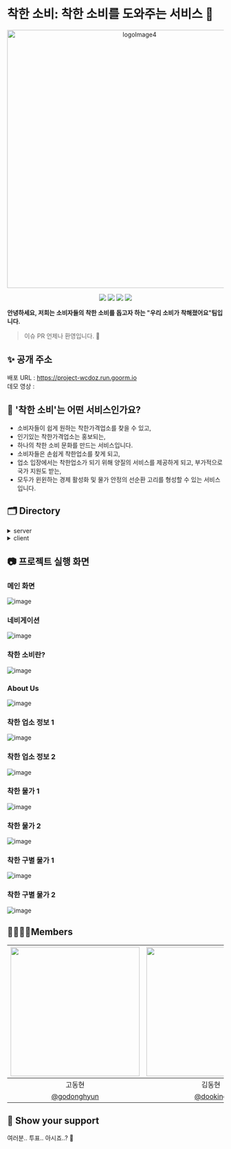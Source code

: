 # 착한 소비: 착한 소비를 도와주는 서비스 💸

<p align="center"><img width="600" alt="logoImage4" src="https://user-images.githubusercontent.com/82928126/118186905-39e0ac00-b479-11eb-80e0-5e522cbdeb29.png"></p>

<p align="center">
  <img src="https://img.shields.io/badge/javascript-ES6+-yellow?logo=javascript" />
  <img src="https://img.shields.io/badge/react-17.0.1-9cf?logo=react" />
  <img src="https://img.shields.io/badge/node.js-v12.19.0-green?logo=node.js" />
  <img src="https://img.shields.io/badge/Express-v4.16.1-9cf?logo=express" />
</p>
<span style="font-weight:600">안녕하세요, 저희는 소비자들의 착한 소비를 돕고자 하는
"우리 소비가 착해졌어요"팀입니다.</span>
</p> 

> 이슈 PR 언제나 환영입니다. 🙌

## ✨ 공개 주소

배포 URL : https://project-wcdoz.run.goorm.io<br>
데모 영상 : 

## 💸 '착한 소비'는 어떤 서비스인가요?
- 소비자들이 쉽게 원하는 착한가격업소를 찾을 수 있고,
- 인기있는 착한가격업소는 홍보되는,
- 하나의 착한 소비 문화를 만드는 서비스입니다.
- 소비자들은 손쉽게 착한업소를 찾게 되고,
- 업소 입장에서는 착한업소가 되기 위해 양질의 서비스를 제공하게 되고, 부가적으로 국가 지원도 받는,
- 모두가 윈윈하는 경제 활성화 및 물가 안정의 선순환 고리를 형성할 수 있는 서비스입니다.

## 🗂 Directory

<details>
<summary>server</summary>
  <div markdown="1">
    
```
🗃 Project Folder  
📁server  
├── app  
├── 📁bin  
│   └── www 
├── 📁stylesheets
├── 📁utils
│   └── constant
└── 📁routes
	├── 📁priceRouter
	├── 📁storeRouter
	├── 📁userRouter
    └── index
```

  </div>
</details>

<details>
<summary>client</summary>
  <div markdown="1">
    
  ```
  📁client  
  ├── 📁public
  │   └── 📁images
  │   └── index.html
  └── 📁src
      ├── App
      ├── 📁api
      ├── 📁components  
      ├── 📁constants
      └── 📁pages
  ```
  
  </div>
</details>

## 📷 프로젝트 실행 화면
### 메인 화면
![image](https://user-images.githubusercontent.com/82928126/118184013-c6896b00-b475-11eb-8dea-5ce5a0465f59.png)
### 네비게이션
![image](https://user-images.githubusercontent.com/82928126/118188003-b88a1900-b47a-11eb-99d9-b79f5182e8f9.png)
### 착한 소비란?
![image](https://user-images.githubusercontent.com/82928126/118185454-83c89280-b477-11eb-8e98-71de194d2147.png)
### About Us
![image](https://user-images.githubusercontent.com/82928126/118189552-e4a69980-b47c-11eb-8b5b-96cd641e6d2c.png)
### 착한 업소 정보 1
![image](https://user-images.githubusercontent.com/82928126/118184255-1700c880-b476-11eb-8b90-44caf187d8a0.png)
### 착한 업소 정보 2
![image](https://user-images.githubusercontent.com/82928126/118189840-4404a980-b47d-11eb-9d60-692275db3f21.png)
### 착한 물가 1
![image](https://user-images.githubusercontent.com/82928126/118189957-6a2a4980-b47d-11eb-8e5d-866a8a6dccab.png)
### 착한 물가 2
![image](https://user-images.githubusercontent.com/82928126/118190110-9b0a7e80-b47d-11eb-8dec-3064a8af7a8c.png)
### 착한 구별 물가 1
![image](https://user-images.githubusercontent.com/82928126/118185157-2b919080-b477-11eb-8bcb-0bf3ab3e05cd.png)
### 착한 구별 물가 2
![image](https://user-images.githubusercontent.com/82928126/118190275-d907a280-b47d-11eb-98e9-e83d416a05fc.png)

## 👩‍👩‍👧‍👦Members
|<img src="https://avatars.githubusercontent.com/u/31193997?v=4" width=300/>|<img src="https://avatars.githubusercontent.com/u/60457112?v=4" width=300/>|<img src="https://avatars.githubusercontent.com/u/70363646?v=4" width=300/>|<img src="https://avatars.githubusercontent.com/u/82928126?v=4" width=300/>|<img src="https://avatars.githubusercontent.com/u/14193000?v=4" width=300/>|<img src="https://avatars.githubusercontent.com/u/43122459?v=4" width=300/>|
|:-:|:-:|:-:|:-:|:-:|:-:|
|고동현|김동현|김장영|성인규|이중훈|허승우|
| [@godonghyun](https://github.com/godonghyun) | [@dooking](https://github.com/dooking) | [@longshiine](https://github.com/longshiine) | [@cakenbake](https://github.com/cakenbake) | [@doublehoon](https://github.com/doublehoon) | [@1214sw](https://github.com/1214sw)

## 🌟 Show your support

여러분.. 투표.. 아시죠..? 💖